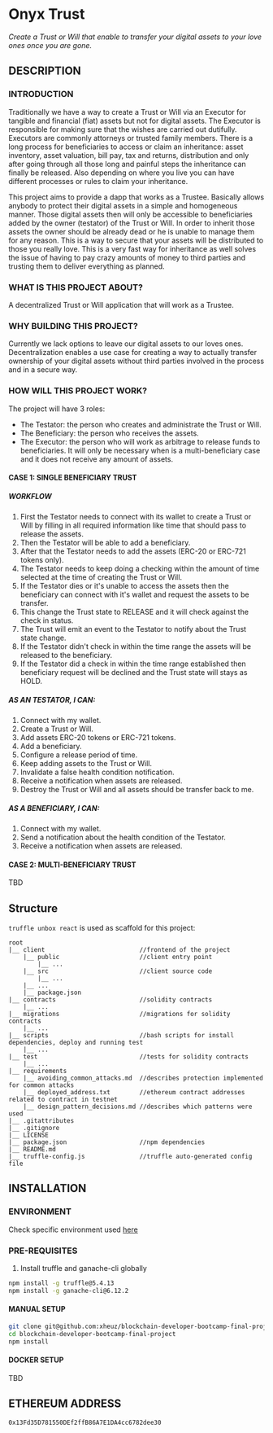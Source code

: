 # Onyx Trust

_Create a Trust or Will that enable to transfer your digital assets to your love ones once you are gone._

## DESCRIPTION
### INTRODUCTION

Traditionally we have a way to create a Trust or Will via an Executor for tangible and financial (fiat) assets but not for digital assets. The Executor is responsible for making sure that the wishes are carried out dutifully. Executors are commonly attorneys or trusted family members. There is a long process for beneficiaries to access or claim an inheritance: asset inventory, asset valuation, bill pay, tax and returns, distribution and only after going through all those long and painful steps the inheritance can finally be released. Also depending on where you live you can have different processes or rules to claim your inheritance.

This project aims to provide a dapp that works as a Trustee. Basically allows anybody to protect their digital assets in a simple and homogeneous manner. Those digital assets then will only be accessible to beneficiaries added by the owner (testator) of the Trust or Will. In order to inherit those assets the owner should be already dead or he is unable to manage them for any reason. This is a way to secure that your assets will be distributed to those you really love. This is a very fast way for inheritance as well solves the issue of having to pay crazy amounts of money to third parties and trusting them to deliver everything as planned.

### WHAT IS THIS PROJECT ABOUT?

A decentralized Trust or Will application that will work as a Trustee.

### WHY BUILDING THIS PROJECT?

Currently we lack options to leave our digital assets to our loves ones. Decentralization enables a use case for creating a way to actually transfer ownership of your digital assets without third parties involved in the process and in a secure way.

### HOW WILL THIS PROJECT WORK?

The project will have 3 roles:
- The Testator: the person who creates and administrate the Trust or Will.
- The Beneficiary: the person who receives the assets.
- The Executor: the person who will work as arbitrage to release funds to beneficiaries. It will only be necessary when is a multi-beneficiary case and it does not receive any amount of assets.

#### CASE 1: SINGLE BENEFICIARY TRUST

##### WORKFLOW

1. First the Testator needs to connect with its wallet to create a Trust or Will by filling in all required information like time that should pass to release the assets.
1. Then the Testator will be able to add a beneficiary.
1. After that the Testator needs to add the assets (ERC-20 or ERC-721 tokens only).
1. The Testator needs to keep doing a checking within the amount of time selected at the time of creating the Trust or Will.
1. If the Testator dies or it's unable to access the assets then the beneficiary can connect with it's wallet and request the assets to be transfer.
1. This change the Trust state to RELEASE and it will check against the check in status.
1. The Trust will emit an event to the Testator to notify about the Trust state change.
1. If the Testator didn't check in within the time range the assets will be released to the beneficiary.
1. If the Testator did a check in within the time range established then beneficiary request will be declined and the Trust state will stays as HOLD.


##### AS AN TESTATOR, I CAN:

1. Connect with my wallet.
1. Create a Trust or Will.
1. Add assets ERC-20 tokens or ERC-721 tokens.
1. Add a beneficiary.
1. Configure a release period of time.
1. Keep adding assets to the Trust or Will.
1. Invalidate a false health condition notification.
1. Receive a notification when assets are released.
1. Destroy the Trust or Will and all assets should be transfer back to me.

##### AS A BENEFICIARY, I CAN:

1. Connect with my wallet.
1. Send a notification about the health condition of the Testator.
1. Receive a notification when assets are released.

#### CASE 2: MULTI-BENEFICIARY TRUST

TBD

<!-- 
##### As an Testator, I can:

1. Do all things as in the Single Beneficiary Case.
1. Add as many beneficiaries as desire.
1. Select how the assets will be distributed among the beneficiaries.

##### As a Beneficiary, I can (TBD):

1. Do all things as in the Single Beneficiary Case.

##### As an Executor, I can (TBD): -->


<!-- Walk through a single workflow for the future user of your project. Once you have a general idea of what you'd like to do, isolate some of the actions a user will take. Write -->

<!-- By default everything should be distributed equally among beneficiaries. He can optionally place a weight for the split the asset in the case the asset is an ERC-20 compatible token.

Then him needs to add beneficiaries that will inherit the assets.
He can also provide an specific asset to belongs to an specific beneficiary whenever the asset is ERC-20 or ERC-721. -->

<!-- Pseudocode is a great tool for this exercise When thinking through the actions your future users will take, it can help to write out the steps in plain language!  -->

## Structure

<!-- describes the directory structure -->
`truffle unbox react` is used as scaffold for this project:

```
root
|__ client                          //frontend of the project
    |__ public                      //client entry point
        |__ ...
    |__ src                         //client source code
        |__ ...
    |__ ...
    |__ package.json
|__ contracts                       //solidity contracts
    |__ ...
|__ migrations                      //migrations for solidity contracts
    |__ ...
|__ scripts                         //bash scripts for install dependencies, deploy and running test
    |__ ...
|__ test                            //tests for solidity contracts
    |__ ...
|__ requirements
    |__ avoiding_common_attacks.md  //describes protection implemented for common attacks
    |__ deployed_address.txt        //ethereum contract addresses related to contract in testnet 
    |__ design_pattern_decisions.md //describes which patterns were used
|__ .gitattributes
|__ .gitignore
|__ LICENSE
|__ package.json                    //npm dependencies
|__ README.md
|__ truffle-config.js               //truffle auto-generated config file
```

## INSTALLATION

### ENVIRONMENT

Check specific environment used [here](./environment.md)

### PRE-REQUISITES

1. Install truffle and ganache-cli globally

```bash
npm install -g truffle@5.4.13
npm install -g ganache-cli@6.12.2
```

#### MANUAL SETUP

```bash
git clone git@github.com:xheuz/blockchain-developer-bootcamp-final-project.git
cd blockchain-developer-bootcamp-final-project
npm install
```

#### DOCKER SETUP

TBD


## ETHEREUM ADDRESS

`0x13Fd35D781550DEf2ffB86A7E1DA4cc6782dee30`